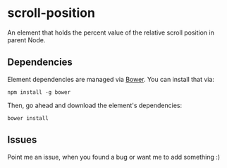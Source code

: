 # scroll-position

An element that holds the percent value of the relative scroll position in parent Node.


## Dependencies

Element dependencies are managed via [Bower](http://bower.io/). You can
install that via:

    npm install -g bower

Then, go ahead and download the element's dependencies:

    bower install

## Issues

Point me an issue, when you found a bug or want me to add something :) 
